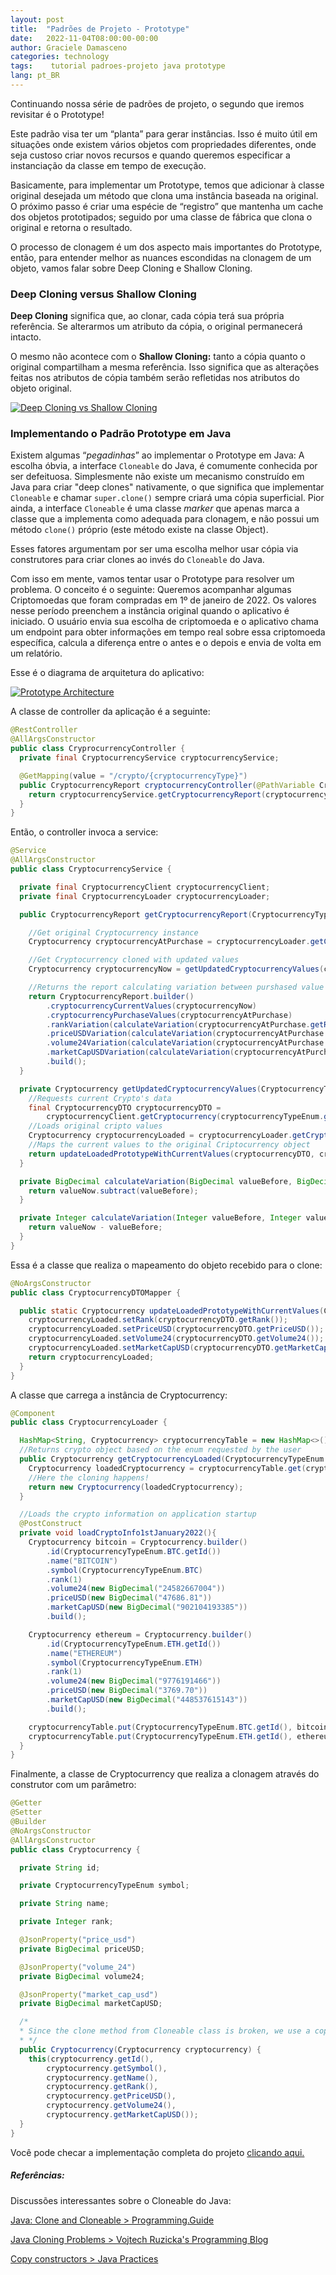 ```yaml
---
layout: post
title:  "Padrões de Projeto - Prototype"
date:   2022-11-04T08:00:00-00:00
author: Graciele Damasceno
categories: technology
tags:    tutorial padroes-projeto java prototype
lang: pt_BR
---
```


Continuando nossa série de padrões de projeto, o segundo que iremos revisitar é o Prototype!

Este padrão visa ter um “planta” para gerar instâncias. Isso é muito útil em situações onde existem vários objetos com propriedades diferentes, onde seja custoso criar novos recursos e quando queremos especificar a instanciação da classe em tempo de execução.

Basicamente, para implementar um Prototype, temos que adicionar à classe original desejada um método que clona uma instância baseada na original. O próximo passo é criar uma espécie de “registro” que mantenha um cache dos objetos prototipados; seguido por uma classe de fábrica que clona o original e retorna o resultado.

O processo de clonagem é um dos aspecto mais importantes do Prototype, então, para entender melhor as nuances escondidas na clonagem de um objeto, vamos falar sobre Deep Cloning e Shallow Cloning.

### Deep Cloning versus Shallow Cloning

**Deep Cloning** significa que, ao clonar, cada cópia terá sua própria referência. Se alterarmos um atributo da cópia, o original permanecerá intacto.

O mesmo não acontece com o **Shallow Cloning:** tanto a cópia quanto o original compartilham a mesma referência. Isso significa que as alterações feitas nos atributos de cópia também serão refletidas nos atributos do objeto original.

<a href="/dev-on-track/assets/posts/2022-11-04/diagram-shallow-deep-cloning.png" data-lightbox="prototype" data-title="Deep Cloning vs Shallow Cloning">
  <img src="/dev-on-track/assets/posts/2022-11-04/diagram-shallow-deep-cloning.png" title="Deep Cloning vs Shallow Cloning">
</a>

### Implementando o Padrão Prototype em Java

Existem algumas “*pegadinhas*” ao implementar o Prototype em Java: A escolha óbvia, a interface `Cloneable` do Java, é comumente conhecida por ser defeituosa. Simplesmente não existe um mecanismo construído em Java para criar "deep clones" nativamente, o que significa que implementar `Cloneable` e chamar `super.clone()` sempre criará uma cópia superficial. Pior ainda, a interface `Cloneable` é uma classe *marker* que apenas marca a classe que a implementa como adequada para clonagem, e não possui um método `clone()` próprio (este método existe na classe Object).

Esses fatores argumentam por ser uma escolha melhor usar cópia via construtores para criar clones ao invés do `Cloneable`  do Java.

Com isso em mente, vamos tentar usar o Prototype para resolver um problema. O conceito é o seguinte: Queremos acompanhar algumas Criptomoedas que foram compradas em 1º de janeiro de 2022. Os valores nesse período preenchem a instância original quando o aplicativo é iniciado. O usuário envia sua escolha de criptomoeda e o aplicativo chama um endpoint para obter informações em tempo real sobre essa criptomoeda específica, calcula a diferença entre o antes e o depois e envia de volta em um relatório.

Esse é o diagrama de arquitetura do aplicativo:

<a href="/dev-on-track/assets/posts/2022-11-04/diagram-prototype.png" data-lightbox="prototype" data-title="Prototype Architecture">
  <img src="/dev-on-track/assets/posts/2022-11-04/diagram-prototype.png" title="Prototype Architecture">
</a>

A classe de controller da aplicação é a seguinte:

```java
@RestController
@AllArgsConstructor
public class CryprocurrencyController {
  private final CryptocurrencyService cryptocurrencyService;

  @GetMapping(value = "/crypto/{cryptocurrencyType}")
  public CryptocurrencyReport cryptocurrencyController(@PathVariable CryptocurrencyTypeEnum cryptocurrencyType) {
    return cryptocurrencyService.getCryptocurrencyReport(cryptocurrencyType);
  }
}
```

Então, o controller invoca a service:

```java
@Service
@AllArgsConstructor
public class CryptocurrencyService {

  private final CryptocurrencyClient cryptocurrencyClient;
  private final CryptocurrencyLoader cryptocurrencyLoader;

  public CryptocurrencyReport getCryptocurrencyReport(CryptocurrencyTypeEnum cryptocurrencyTypeEnum){

    //Get original Cryptocurrency instance
    Cryptocurrency cryptocurrencyAtPurchase = cryptocurrencyLoader.getCryptocurrencyLoaded(cryptocurrencyTypeEnum);

    //Get Cryptocurrency cloned with updated values
    Cryptocurrency cryptocurrencyNow = getUpdatedCryptocurrencyValues(cryptocurrencyTypeEnum);

    //Returns the report calculating variation between purshased value and current value
    return CryptocurrencyReport.builder()
        .cryptocurrencyCurrentValues(cryptocurrencyNow)
        .cryptocurrencyPurchaseValues(cryptocurrencyAtPurchase)
        .rankVariation(calculateVariation(cryptocurrencyAtPurchase.getRank(), cryptocurrencyNow.getRank()))
        .priceUSDVariation(calculateVariation(cryptocurrencyAtPurchase.getPriceUSD(), cryptocurrencyNow.getPriceUSD()))
        .volume24Variation(calculateVariation(cryptocurrencyAtPurchase.getVolume24(), cryptocurrencyNow.getVolume24()))
        .marketCapUSDVariation(calculateVariation(cryptocurrencyAtPurchase.getMarketCapUSD(), cryptocurrencyNow.getMarketCapUSD()))
        .build();
  }

  private Cryptocurrency getUpdatedCryptocurrencyValues(CryptocurrencyTypeEnum cryptocurrencyTypeEnum){
    //Requests current Crypto's data 
    final CryptocurrencyDTO cryptocurrencyDTO =
        cryptocurrencyClient.getCryptocurrency(cryptocurrencyTypeEnum.getId()).iterator().next();
    //Loads original cripto values
    Cryptocurrency cryptocurrencyLoaded = cryptocurrencyLoader.getCryptocurrencyLoaded(cryptocurrencyTypeEnum);
    //Maps the current values to the original Criptocurrency object
    return updateLoadedPrototypeWithCurrentValues(cryptocurrencyDTO, cryptocurrencyLoaded);
  }

  private BigDecimal calculateVariation(BigDecimal valueBefore, BigDecimal valueNow){
    return valueNow.subtract(valueBefore);
  }

  private Integer calculateVariation(Integer valueBefore, Integer valueNow){
    return valueNow - valueBefore;
  }
}
```

Essa é a classe que realiza o mapeamento do objeto recebido para o clone:

```java
@NoArgsConstructor
public class CryptocurrencyDTOMapper {

  public static Cryptocurrency updateLoadedPrototypeWithCurrentValues(CryptocurrencyDTO cryptocurrencyDTO, Cryptocurrency cryptocurrencyLoaded){
    cryptocurrencyLoaded.setRank(cryptocurrencyDTO.getRank());
    cryptocurrencyLoaded.setPriceUSD(cryptocurrencyDTO.getPriceUSD());
    cryptocurrencyLoaded.setVolume24(cryptocurrencyDTO.getVolume24());
    cryptocurrencyLoaded.setMarketCapUSD(cryptocurrencyDTO.getMarketCapUSD());
    return cryptocurrencyLoaded;
  }
}
```

A classe que carrega a instância de Cryptocurrency:

```java
@Component
public class CryptocurrencyLoader {

  HashMap<String, Cryptocurrency> cryptocurrencyTable = new HashMap<>();
  //Returns crypto object based on the enum requested by the user
  public Cryptocurrency getCryptocurrencyLoaded(CryptocurrencyTypeEnum crypto){
    Cryptocurrency loadedCryptocurrency = cryptocurrencyTable.get(crypto.getId());
    //Here the cloning happens!
    return new Cryptocurrency(loadedCryptocurrency);
  }

  //Loads the crypto information on application startup
  @PostConstruct
  private void loadCryptoInfo1stJanuary2022(){
    Cryptocurrency bitcoin = Cryptocurrency.builder()
        .id(CryptocurrencyTypeEnum.BTC.getId())
        .name("BITCOIN")
        .symbol(CryptocurrencyTypeEnum.BTC)
        .rank(1)
        .volume24(new BigDecimal("24582667004"))
        .priceUSD(new BigDecimal("47686.81"))
        .marketCapUSD(new BigDecimal("902104193385"))
        .build();

    Cryptocurrency ethereum = Cryptocurrency.builder()
        .id(CryptocurrencyTypeEnum.ETH.getId())
        .name("ETHEREUM")
        .symbol(CryptocurrencyTypeEnum.ETH)
        .rank(1)
        .volume24(new BigDecimal("9776191466"))
        .priceUSD(new BigDecimal("3769.70"))
        .marketCapUSD(new BigDecimal("448537615143"))
        .build();

    cryptocurrencyTable.put(CryptocurrencyTypeEnum.BTC.getId(), bitcoin);
    cryptocurrencyTable.put(CryptocurrencyTypeEnum.ETH.getId(), ethereum);
  }
}
```

Finalmente, a classe de Cryptocurrency que realiza a clonagem através do construtor com um parâmetro:

```java
@Getter
@Setter
@Builder
@NoArgsConstructor
@AllArgsConstructor
public class Cryptocurrency {

  private String id;

  private CryptocurrencyTypeEnum symbol;

  private String name;

  private Integer rank;

  @JsonProperty("price_usd")
  private BigDecimal priceUSD;

  @JsonProperty("volume_24")
  private BigDecimal volume24;

  @JsonProperty("market_cap_usd")
  private BigDecimal marketCapUSD;

  /*
  * Since the clone method from Cloneable class is broken, we use a copy constructor.
  * */
  public Cryptocurrency(Cryptocurrency cryptocurrency) {
    this(cryptocurrency.getId(),
        cryptocurrency.getSymbol(),
        cryptocurrency.getName(),
        cryptocurrency.getRank(),
        cryptocurrency.getPriceUSD(),
        cryptocurrency.getVolume24(),
        cryptocurrency.getMarketCapUSD());
  }
}
```

Você pode checar a implementação completa do projeto [clicando aqui.](https://github.com/GracieleDamasceno/design-patterns/tree/main/prototype)

##### Referências:

Discussões interessantes sobre o Cloneable do Java:

[Java: Clone and Cloneable > Programming.Guide](https://programming.guide/java/clone-and-cloneable.html)

[Java Cloning Problems > Vojtech Ruzicka's Programming Blog](https://www.vojtechruzicka.com/java-cloning-problems/)

[Copy constructors > Java Practices](http://www.javapractices.com/topic/TopicAction.do?Id=12)
